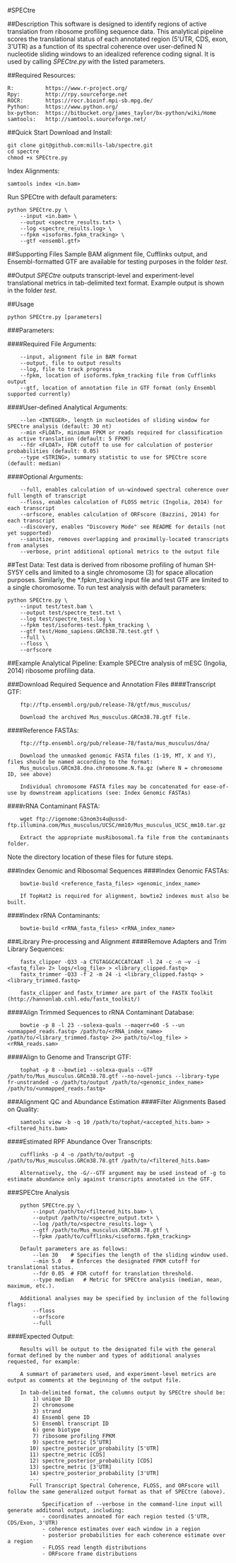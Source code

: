 #SPECtre

##Description
This software is designed to identify regions of active translation from ribosome profiling sequence data. This analytical pipeline scores the translational status of each annotated region (5'UTR, CDS, exon, 3'UTR) as a function of its spectral coherence over user-defined N nucleotide sliding windows to an idealized reference coding signal. It is used by calling *SPECtre.py* with the listed parameters.

##Required Resources:
```
R:			https://www.r-project.org/
Rpy:		http://rpy.sourceforge.net
ROCR:		https://rocr.bioinf.mpi-sb.mpg.de/
Python:		https://www.python.org/
bx-python:	https://bitbucket.org/james_taylor/bx-python/wiki/Home
samtools:	http://samtools.sourceforge.net/
```

##Quick Start
Download and Install:
```
git clone git@github.com:mills-lab/spectre.git
cd spectre
chmod +x SPECtre.py
```

Index Alignments:
```
samtools index <in.bam>
```

Run SPECtre with default parameters:
```
python SPECtre.py \
	--input <in.bam> \
	--output <spectre_results.txt> \
	--log <spectre_results.log> \
	--fpkm <isoforms.fpkm_tracking> \
	--gtf <ensembl.gtf>
```

##Supporting Files
Sample BAM alignment file, Cufflinks output, and Ensembl-formatted GTF are available for testing purposes in the folder *test*.

##Output
*SPECtre* outputs transcript-level and experiment-level translational metrics in tab-delimited text format. Example output is shown in the folder *test*.

##Usage
```
python SPECtre.py [parameters]
```

###Parameters:

####Required File Arguments:
```
	--input, alignment file in BAM format
	--output, file to output results
	--log, file to track progress
	--fpkm, location of isoforms.fpkm_tracking file from Cufflinks output
	--gtf, location of annotation file in GTF format (only Ensembl supported currently)
```

####User-defined Analytical Arguments:
```
	--len <INTEGER>, length in nucleotides of sliding window for SPECtre analysis (default: 30 nt)
	--min <FLOAT>, minimum FPKM or reads required for classification as active translation (default: 5 FPKM)
	--fdr <FLOAT>, FDR cutoff to use for calculation of posterior probabilities (default: 0.05)
	--type <STRING>, summary statistic to use for SPECtre score (default: median)
```

####Optional Arguments:
```
	--full, enables calculation of un-windowed spectral coherence over full length of transcript
	--floss, enables calculation of FLOSS metric (Ingolia, 2014) for each transcript
	--orfscore, enables calculation of ORFscore (Bazzini, 2014) for each transcript
	--discovery, enables "Discovery Mode" see README for details (not yet supported)
	--sanitize, removes overlapping and proximally-located transcripts from analyses
	--verbose, print additional optional metrics to the output file
```

##Test Data:
Test data is derived from ribosome profiling of human SH-SY5Y cells and limited to a single chromosome (3) for space allocation purposes. Similarly, the *.fpkm_tracking input file and test GTF are limited to a single choromosome. To run test analysis with default parameters:
```
python SPECtre.py \
	--input test/test.bam \
	--output test/spectre_test.txt \
	--log test/spectre_test.log \
	--fpkm test/isoforms-test.fpkm_tracking \
	--gtf test/Homo_sapiens.GRCh38.78.test.gtf \
	--full \
	--floss \
	--orfscore
```

##Example Analytical Pipeline:
Example SPECtre analysis of mESC (Ingolia, 2014) ribosome profiling data.

###Download Required Sequence and Annotation Files
####Transcript GTF:
```
	ftp://ftp.ensembl.org/pub/release-78/gtf/mus_musculus/
	
	Download the archived Mus_musculus.GRCm38.78.gtf file.
```
####Reference FASTAs:
```
	ftp://ftp.ensembl.org/pub/release-78/fasta/mus_musculus/dna/
	
	Download the unmasked genomic FASTA files (1-19, MT, X and Y), files should be named according to the format:
	Mus_musculus.GRCm38.dna.chromosome.N.fa.gz (where N = chromosome ID, see above)
	
	Individual chromosome FASTA files may be concatenated for ease-of-use by downstream applications (see: Index Genomic FASTAs)
```
####rRNA Contaminant FASTA:
```
	wget ftp://igenome:G3nom3s4u@ussd-ftp.illumina.com/Mus_musculus/UCSC/mm10/Mus_musculus_UCSC_mm10.tar.gz

	Extract the appropriate musRibosomal.fa file from the contaminants folder.
```
Note the directory location of these files for future steps.

###Index Genomic and Ribosomal Sequences
####Index Genomic FASTAs:
```
	bowtie-build <reference_fasta_files> <genomic_index_name>
	
	If TopHat2 is required for alignment, bowtie2 indexes must also be built.
```
####Index rRNA Contaminants:
```
	bowtie-build <rRNA_fasta_files> <rRNA_index_name>
```

###Library Pre-processing and Alignment
####Remove Adapters and Trim Library Sequences:
```
	fastx_clipper -Q33 -a CTGTAGGCACCATCAAT -l 24 -c -n –v -i <fastq_file> 2> logs/<log_file> > <library_clipped.fastq>
	fastx_trimmer -Q33 -f 2 -m 24 -i <library_clipped.fastq> > <library_trimmed.fastq>
	
	fastx_clipper and fastx_trimmer are part of the FASTX Toolkit (http://hannonlab.cshl.edu/fastx_toolkit/)
```
####Align Trimmed Sequences to rRNA Contaminant Database:
```
	bowtie -p 8 -l 23 --solexa-quals --maqerr=60 -S --un <unmapped_reads.fastq> /path/to/<rRNA_index_name> /path/to/<library_trimmed.fastq> 2>> path/to/<log_file> > <rRNA_reads.sam>
```
####Align to Genome and Transcript GTF:
```
	tophat -p 8 --bowtie1 --solexa-quals --GTF /path/to/Mus_musculus.GRCm38.78.gtf --no-novel-juncs --library-type fr-unstranded -o /path/to/output /path/to/<genomic_index_name> /path/to/<unmapped_reads.fastq>
```

###Alignment QC and Abundance Estimation
####Filter Alignments Based on Quality:
```
	samtools view -b -q 10 /path/to/tophat/<accepted_hits.bam> > <filtered_hits.bam>
```
####Estimated RPF Abundance Over Transcripts:
```
	cufflinks -p 4 -o /path/to/output -g /path/to/Mus_musculus.GRCm38.78.gtf /path/to/<filtered_hits.bam>
	
	Alternatively, the -G/--GTF argument may be used instead of -g to estimate abundance only against transcripts annotated in the GTF.
```

###SPECtre Analysis
```
	python SPECtre.py \
		--input /path/to/<filtered_hits.bam> \
		--output /path/to/<spectre_output.txt> \
		--log /path/to/<spectre_results.log> \
		--gtf /path/to/Mus_musculus.GRCm38.78.gtf \
		--fpkm /path/to/cufflinks/<isoforms.fpkm_tracking>
	
	Default parameters are as follows:
		--len 30	# Specifies the length of the sliding window used.
		--min 5.0	# Enforces the designated FPKM cutoff for translational status.
		--fdr 0.05	# FDR cutoff for translation threshold.
		--type median	# Metric for SPECtre analysis (median, mean, maximum, etc.).
	
	Additional analyses may be specified by inclusion of the following flags:
		--floss
		--orfscore
		--full
```
####Expected Output:
```
	Results will be output to the designated file with the general format defined by the number and types of additional analyses requested, for example:

	A summart of parameters used, and experiment-level metrics are output as comments at the beginning of the output file.

	In tab-delimited format, the columns output by SPECtre should be:
		1) unique ID
		2) chromosome
		3) strand
  		4) Ensembl gene ID
  		5) Ensembl transcript ID
	  	6) gene biotype
	  	7) ribosome profiling FPKM
	  	9) spectre_metric [5'UTR]
	   10) spectre_posterior_probability [5'UTR]
	   11) spectre_metric [CDS]
	   12) spectre_posterior_probability [CDS]
	   13) spectre_metric [3'UTR]
	   14) spectre_posterior_probability [3'UTR]
	   ---
	   Full Transcript Spectral Coherence, FLOSS, and ORFscore will follow the same generalized output format as that of SPECtre (above).
	       
	       Specification of --verbose in the command-line input will generate additonal output, including:
	       - coordinates annoated for each region tested (5'UTR, CDS/Exon, 3'UTR)
	       - coherence estimates over each window in a region
	       - posterior probabilities for each coherence estimate over a region
	       - FLOSS read length distributions
	       - ORFscore frame distributions
```

